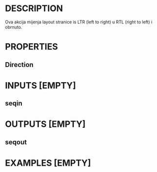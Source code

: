 # DESCRIPTION

Ova akcija mijenja layout stranice is LTR (left to right) u RTL (right to left) i obrnuto.

# PROPERTIES

## Direction

# INPUTS [EMPTY]

## seqin

# OUTPUTS [EMPTY]

## seqout

# EXAMPLES [EMPTY]
